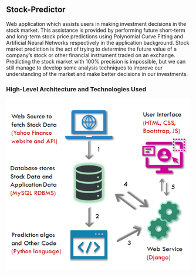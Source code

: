 ## Stock-Predictor
Web application which assists users in making investment decisions in the stock market. This assistance is provided by performing future short-term and long-term stock price predictions using Polynomial Curve Fitting and Artificial Neural Networks respectively in the application background. Stock market prediction is the act of trying to determine the future value of a company’s stock or other financial instrument traded on an exchange. Predicting the stock market with 100% precision is impossible, but we can still manage to develop some analysis techniques to improve our understanding of the market and make better decisions in our investments.

### High-Level Architecture and Technologies Used

![!High-Level Architecture](https://github.com/Hari-Priya-P/Stock-Predictor/blob/master/arch.png)
